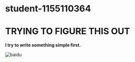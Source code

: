# student-1155110364
TRYING TO FIGURE THIS OUT
====

**I try to write something simple first.<br>**

![baidu](http://www.baidu.com/img/bdlogo.gif "百度logo")
